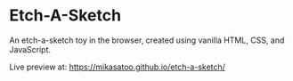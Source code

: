 # Etch-A-Sketch

An etch-a-sketch toy in the browser, created using vanilla HTML, CSS, and JavaScript.

Live preview at: https://mikasatoo.github.io/etch-a-sketch/
